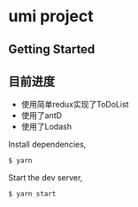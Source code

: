 # umi project

## Getting Started
## 目前进度
* 使用简单redux实现了ToDoList
* 使用了antD
* 使用了Lodash

Install dependencies,

```bash
$ yarn
```

Start the dev server,

```bash
$ yarn start
```
